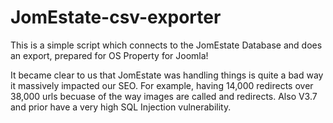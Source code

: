 # JomEstate-csv-exporter
This is a simple script which connects to the JomEstate Database and does an export, prepared for OS Property for Joomla!

It became clear to us that JomEstate was handling things is quite a bad way it massively impacted our SEO. For example, having 14,000 redirects over 38,000 urls becuase of the way images are called and redirects.
Also V3.7 and prior have a very high SQL Injection vulnerability. 

